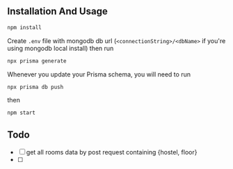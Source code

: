 ## Installation And Usage
```bash
npm install
```
Create `.env` file with mongodb db url (`<connectionString>/<dbName>` if you're using mongodb local install)
then run
```bash
npx prisma generate
```

Whenever you update your Prisma schema, you will need to run
 ```bash
 npx prisma db push
 ```

 then 
 ```bash
 npm start
 ```

 ## Todo
 - [ ] get all rooms data by post request containing {hostel, floor}
 - [ ] 
